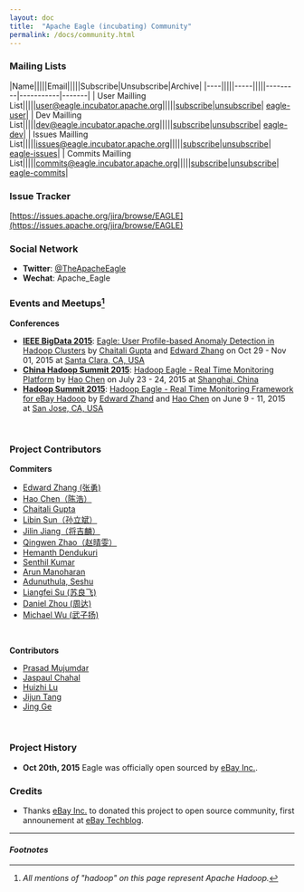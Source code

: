 ```yaml
---
layout: doc
title:  "Apache Eagle (incubating) Community" 
permalink: /docs/community.html
---
```

### Mailing Lists

|Name|||||Email|||||Subscribe|Unsubscribe|Archive|
|----|||||-----|||||---------|-----------|-------|
| User Mailling List|||||[user@eagle.incubator.apache.org](mailto:user@eagle.incubator.apache.org)|||||[subscribe](mailto:user-subscribe@eagle.incubator.apache.org)|[unsubscribe](mailto:user-unsubscribe@eagle.incubator.apache.org)| [eagle-user](http://mail-archives.apache.org/mod_mbox/eagle-user/)|
| Dev Mailling List|||||[dev@eagle.incubator.apache.org](mailto:dev@eagle.incubator.apache.org)|||||[subscribe](mailto:dev-subscribe@eagle.incubator.apache.org)|[unsubscribe](mailto:dev-unsubscribe@eagle.incubator.apache.org)| [eagle-dev](http://mail-archives.apache.org/mod_mbox/eagle-dev/)|
| Issues Mailling List|||||[issues@eagle.incubator.apache.org](mailto:issues@eagle.incubator.apache.org)|||||[subscribe](mailto:issues-subscribe@eagle.incubator.apache.org)|[unsubscribe](mailto:issues-unsubscribe@eagle.incubator.apache.org)| [eagle-issues](http://mail-archives.apache.org/mod_mbox/eagle-issues/)|
| Commits Mailling List|||||[commits@eagle.incubator.apache.org](mailto:commits@eagle.incubator.apache.org)|||||[subscribe](mailto:commits-subscribe@eagle.incubator.apache.org)|[unsubscribe](mailto:commits-unsubscribe@eagle.incubator.apache.org)| [eagle-commits](http://mail-archives.apache.org/mod_mbox/eagle-commits/)|


### Issue Tracker

[https://issues.apache.org/jira/browse/EAGLE](https://issues.apache.org/jira/browse/EAGLE)

### Social Network

* **Twitter**: [@TheApacheEagle](https://twitter.com/TheApacheEagle)
* **Wechat**: Apache_Eagle

### Events and Meetups[^HADOOP]

**Conferences**

* [**IEEE BigData 2015**](http://cci.drexel.edu/bigdata/bigdata2015/): [Eagle: User Profile-based Anomaly Detection in Hadoop Clusters](http://cci.drexel.edu/bigdata/bigdata2015/APaper.html) by [Chaitali Gupta](https://github.com/chaitaligupta) and [Edward Zhang](https://github.com/yonzhang) on Oct 29 - Nov 01, 2015 at [Santa Clara, CA, USA](https://www.google.com/maps/place/Santa+Clara,+CA)
* [**China Hadoop Summit 2015**](http://www.chinahadoop.com/english): [Hadoop Eagle - Real Time Monitoring Platform](http://www.slideshare.net/haoch/hadoop-eaglev4) by [Hao Chen](https://github.com/haoch) on July 23 - 24, 2015 at [Shanghai, China](https://www.google.com/maps/place/Shanghai,+China)
* [**Hadoop Summit 2015**](http://2015.hadoopsummit.org/san-jose/): [Hadoop Eagle - Real Time Monitoring Framework for eBay Hadoop](http://www.slideshare.net/Hadoop_Summit/hadoop-eagle-real-time-monitoring) by [Edward Zhand](https://github.com/yonzhang) and [Hao Chen](https://github.com/haoch) on June 9 - 11, 2015 at [San Jose, CA, USA](https://www.google.com/maps/place/San+Jose,+CA)
<br/>

### Project Contributors

**Commiters**

* [Edward Zhang (张勇)](https://github.com/yonzhang)
* [Hao Chen（陈浩）](https://github.com/haoch)
* [Chaitali Gupta](https://github.com/chaitaligupta)
* [Libin Sun（孙立斌）](https://github.com/sunlibin)
* [Jilin Jiang（将吉麟）](https://github.com/zombiej)
* [Qingwen Zhao（赵晴雯）](https://github.com/qingwen220)
* [Hemanth Dendukuri](https://github.com/hdendukuri)
* [Senthil Kumar](https://github.com/senthilec566)
* [Arun Manoharan](https://github.com/armanoharan)
* [Adunuthula, Seshu](https://github.com/seshuad)
* [Liangfei Su (苏良飞)](https://github.com/RalphSu)
* [Daniel Zhou (周达)](https://github.com/DadanielZ)
* [Michael Wu (武子扬)](https://github.com/anyway1021)
<br/>

**Contributors**

* [Prasad Mujumdar](https://github.com/pmujumdar)
* [Jaspaul Chahal](https://github.com/Jashchahal)
* [Huizhi Lu](https://github.com/pkuwm)
* [Jijun Tang](https://github.com/r7raul1984)
* [Jing Ge](https://github.com/JingGe)
<br/>

### Project History

* **Oct 20th, 2015** Eagle was officially open sourced by [eBay Inc.](http://www.ebay.com).

### Credits

* Thanks [eBay Inc.](http://www.ebay.com) to donated this project to open source community, first announement at [eBay Techblog](http://www.ebaytechblog.com/2015/10/23/eagle-is-your-hadoop-data-secured/).

---

#### *Footnotes*

[^HADOOP]:*All mentions of "hadoop" on this page represent Apache Hadoop.*
